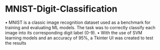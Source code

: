 # MNIST-Digit-Classification
• MNIST is a classic image recognition dataset used as a benchmark for training and evaluating ML models. The task was to correctly classify each image into its corresponding digit label (0-9). • With the use of SVM learning models and an accuracy of 95%, a Tkinter UI was created to test the results
